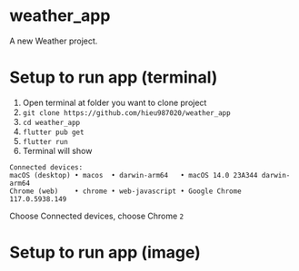 # weather_app

A new Weather project.

# Setup to run app (terminal)
1. Open terminal at folder you want to clone project
2. ```git clone https://github.com/hieu987020/weather_app```
3. ```cd weather_app```
4. ```flutter pub get```
5. ```flutter run ```
6. Terminal will show 
```
Connected devices:
macOS (desktop) • macos  • darwin-arm64   • macOS 14.0 23A344 darwin-arm64
Chrome (web)    • chrome • web-javascript • Google Chrome 117.0.5938.149
```
Choose Connected devices, choose Chrome
    ```2```

# Setup to run app (image)

